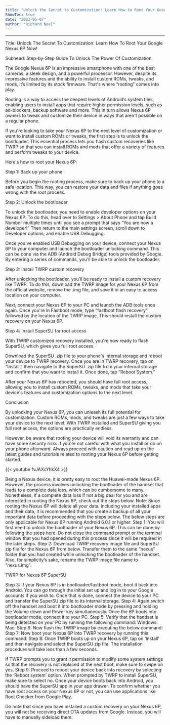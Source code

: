```yaml
---
title: "Unlock the Secret to Customization: Learn How to Root Your Google Nexus 6P Now!"
ShowToc: true 
date: "2023-05-07"
author: "Richard Noel"
---
```

*****
Title: Unlock The Secret To Customization: Learn How To Root Your Google Nexus 6P Now!

Subhead: Step-by-Step Guide To Unlock The Power Of Customization

The Google Nexus 6P is an impressive smartphone with one of the best cameras, a sleek design, and a powerful processor. However, despite its impressive features and the ability to install custom ROMs, tweaks, and mods, it’s limited by its stock firmware. That's where “rooting” comes into play.

Rooting is a way to access the deepest levels of Android’s system files, enabling users to install apps that require higher permission levels, such as ad-blockers, backup software and more. This in turn allows Nexus 6P owners to tweak and customize their device in ways that aren't possible on a regular phone.

If you're looking to take your Nexus 6P to the next level of customization or want to install custom ROMs or tweaks, the first step is to unlock the bootloader. This essential process lets you flash custom recoveries like TWRP so that you can install ROMs and mods that offer a variety of features and perform tweaks to your device.

Here's how to root your Nexus 6P:

Step 1: Back up your phone

Before you begin the rooting process, make sure to back up your phone to a safe location. This way, you can restore your data and files if anything goes wrong with the root process.

Step 2: Unlock the bootloader

To unlock the bootloader, you need to enable developer options on your Nexus 6P. To do this, head over to Settings > About Phone and tap Build Number multiple times until you see a prompt that says “You are now a developer!” Then return to the main settings screen, scroll down to Developer options, and enable USB Debugging.

Once you've enabled USB Debugging on your device, connect your Nexus 6P to your computer and launch the bootloader unlocking command. This can be done via the ADB (Android Debug Bridge) tools provided by Google. By entering a series of commands, you'll be able to unlock the bootloader.

Step 3: Install TWRP custom recovery

After unlocking the bootloader, you'll be ready to install a custom recovery like TWRP. To do this, download the TWRP image for your Nexus 6P from the official website, remove the .img file, and save it in an easy to access location on your computer.

Next, connect your Nexus 6P to your PC and launch the ADB tools once again. Once you're in Fastboot mode, type “fastboot flash recovery” followed by the location of the TWRP image. This should install the custom recovery on your Nexus 6P.

Step 4: Install SuperSU for root access

With TWRP customized recovery installed, you're now ready to flash SuperSU, which gives you full root access.

Download the SuperSU .zip file to your phone's internal storage and reboot your device to TWRP recovery. Once you are in TWRP recovery, tap on “Install,” then navigate to the SuperSU .zip file from your internal storage and confirm that you want to install it. Once done, tap “Reboot System.”

After your Nexus 6P has rebooted, you should have full root access, allowing you to install custom ROMs, tweaks, and mods that take your device's features and customization options to the next level.

Conclusion

By unlocking your Nexus 6P, you can unleash its full potential for customization. Custom ROMs, mods, and tweaks are just a few ways to take your device to the next level. With TWRP installed and SuperSU giving you full root access, the options are practically endless.

However, be aware that rooting your device will void its warranty and can have some security risks if you're not careful with what you install or do on your phone afterward. Always proceed with caution and read up on the latest guides and tutorials related to rooting your Nexus 6P before getting started.

{{< youtube fvJAXcYhkX4 >}} 



Being a Nexus device, it is pretty easy to root the Huawei-made Nexus 6P. However, the process involves unlocking the bootloader of the handset that leads to a complete data loss, which can be cumbersome to many.
Nonetheless, if a complete data loss if not a big deal for you and are interested in rooting the Nexus 6P, check out the steps below.
Note: Since rooting the Nexus 6P will delete all your data, including your installed apps and their data, it is recommended that you create a backup of all your important data before proceeding with the steps below.
The below steps are only applicable for Nexus 6P running Android 6.0.1 or higher.
Step 1: You will first need to unlock the bootloader of your Nexus 6P. This can be done by following the steps here. Do not close the command prompt or the terminal window that you had opened during this process since it will be required in the later steps.
Step 2: Download TWRP recovery image file and SuperSU zip file for the Nexus 6P from below. Transfer them to the same “nexus” folder that you had created while unlocking the bootloader of the handset. Also, for simplicity’s sake, rename the TWRP image file name to “nexus.img”.

 

TWRP for Nexus 6P
SuperSU



Step 3: If your Nexus 6P is in bootloader/fastboot mode, boot it back into Android. You can go through the initial set up and log in to your Google accounts if you wish to. Once that is done, connect the device to your PC and transfer the SuperSU zip file to its internal storage.
Step 4: Again switch off the handset and boot it into bootloader mode by pressing and holding the Volume down and Power key simultaneously. Once the 6P boots into bootloader mode, connect it to your PC.
Step 5: Verify that the handset is being detected on your PC by running the following command:
Windows:
Mac:
Step 6: Now flash the TWRP image by executing the below command:
Step 7: Now boot your Nexus 6P into TWRP recovery by running this command:
Step 8: Once TWRP boots up on your Nexus 6P, tap on ‘Install’ and then navigate and select the SuperSU zip file. The installation procedure will take less than a few seconds.

If TWRP prompts you to grant it permission to modify some system settings so that the recovery is not replaced at the next boot, make sure to swipe on yes.
Step 9: Proceed to reboot your device back into recovery by selecting the ‘Reboot system’ option. When prompted by TWRP to install SuperSU, make sure to select no.
Once your device boots back into Android, you should have the SuperSU app in your app drawer. To confirm whether you have root access on your Nexus 6P or not, you can use applications like Root Checker from Google Play.

Do note that since you have installed a custom recovery on your Nexus 6P, you will not be receiving direct OTA updates from Google. Instead, you will have to manually sideload them.





